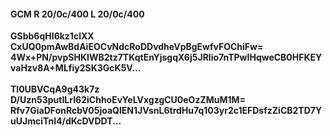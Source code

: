 #### GCM R 20/0c/400 L 20/0c/400
**GSbb6qHI6kz1clXX**<br/>**CxUQ0pmAwBdAiEOCvNdcRoDDvdheVpBgEwfvFOChiFw=**<br/>**4Wx+PN/pvpSHKIWB2tz7TKqtEnYjsgqX6j5JRlio7nTPwIHqweCB0HFKEYvaHzv8A+MLfiy2SK3GcK5V...**<br/><br/>
**Tl0UBVCqA9g43k7z**<br/>**D/Uzn53putILrI62iChhoEvYeLVxgzgCU0eOzZMuM1M=**<br/>**Rfv7GiaDFonRcbV05joaQlEN1JVsnL6trdHu7q103yr2c1EFDsfzZiCB2TD7YuUJmciTnl4/dKcDVDDT...**